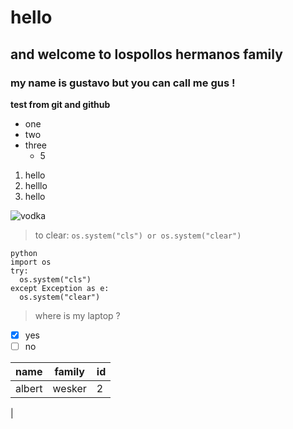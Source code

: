 # hello
## and welcome to lospollos hermanos family 
### my name is gustavo but you can call me gus !
**test from git and github**
- one
- two
- three
  - 5

1. hello
2. helllo
3. hello

![vodka](https://sweetandsavorymorsels.com/wp-content/uploads/2022/02/Sexy-Get-Laid-Cocktail-6.jpg)

> to clear:
`os.system("cls") or os.system("clear")`

```
python
import os
try:
  os.system("cls")
except Exception as e:
  os.system("clear")
```

> where is my laptop ?
- [x] yes
- [ ] no

|name |family|id|
|-----|------|--|
|albert|wesker|2|
|
